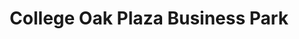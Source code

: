 ---
title: "College Oak Plaza Business Park"
url: /sacramento/college-oak-plaza-business-park/
shop: mall
---